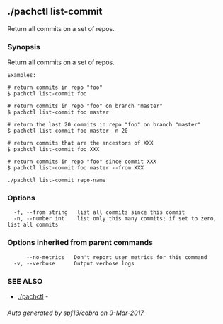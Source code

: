 ## ./pachctl list-commit

Return all commits on a set of repos.

### Synopsis


Return all commits on a set of repos.

	Examples:

	# return commits in repo "foo"
	$ pachctl list-commit foo

	# return commits in repo "foo" on branch "master"
	$ pachctl list-commit foo master

	# return the last 20 commits in repo "foo" on branch "master"
	$ pachctl list-commit foo master -n 20

	# return commits that are the ancestors of XXX
	$ pachctl list-commit foo XXX

	# return commits in repo "foo" since commit XXX
	$ pachctl list-commit foo master --from XXX
	

```
./pachctl list-commit repo-name
```

### Options

```
  -f, --from string   list all commits since this commit
  -n, --number int    list only this many commits; if set to zero, list all commits
```

### Options inherited from parent commands

```
      --no-metrics   Don't report user metrics for this command
  -v, --verbose      Output verbose logs
```

### SEE ALSO
* [./pachctl](./pachctl.md)	 - 

###### Auto generated by spf13/cobra on 9-Mar-2017
